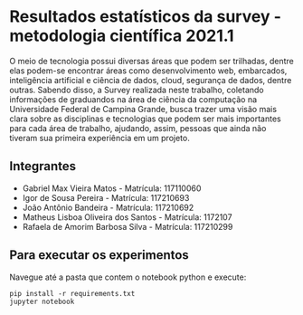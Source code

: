 # Resultados estatísticos da survey - metodologia científica 2021.1

O meio de tecnologia possui diversas áreas que podem ser trilhadas, dentre elas podem-se encontrar áreas como desenvolvimento web, embarcados, inteligência artificial e ciência de dados, cloud, segurança de dados, dentre outras. Sabendo disso, a Survey realizada neste trabalho, coletando informações de graduandos na área de ciência da computação na Universidade Federal de Campina Grande, busca trazer uma visão mais clara sobre as disciplinas e tecnologias que podem ser mais importantes para cada área de trabalho, ajudando, assim, pessoas que ainda não tiveram sua primeira experiência em um projeto.

## Integrantes

- Gabriel Max Vieira Matos - Matrícula: 117110060
- Igor de Sousa Pereira - Matrícula: 117210693
- João Antônio Bandeira - Matrícula: 117210692
- Matheus Lisboa Oliveira dos Santos - Matrícula: 1172107
- Rafaela de Amorim Barbosa Silva - Matrícula: 117210299

## Para executar os experimentos

Navegue até a pasta que contem o notebook python e execute:

```
pip install -r requirements.txt
jupyter notebook
```